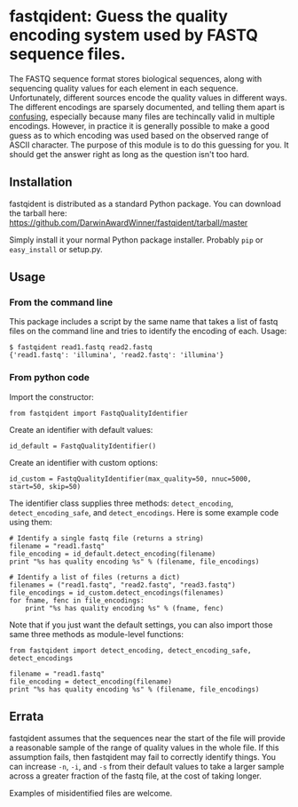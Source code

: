 # fastqident: Guess the quality encoding system used by FASTQ sequence files.

The FASTQ sequence format stores biological sequences, along with
sequencing quality values for each element in each sequence.
Unfortunately, different sources encode the quality values in
different ways. The different encodings are sparsely documented, and
telling them apart is
[confusing](http://en.wikipedia.org/wiki/FASTQ_format#Encoding),
especially because many files are techincally valid in multiple
encodings. However, in practice it is generally possible to make a
good guess as to which encoding was used based on the observed range
of ASCII character. The purpose of this module is to do this guessing
for you. It should get the answer right as long as the question isn't
too hard.

## Installation

fastqident is distributed as a standard Python package. You can download the tarball here: https://github.com/DarwinAwardWinner/fastqident/tarball/master

Simply install it your normal Python package installer. Probably `pip`
or `easy_install` or setup.py.

## Usage

### From the command line

This package includes a script by the same name that takes a list of
fastq files on the command line and tries to identify the encoding of
each. Usage:

    $ fastqident read1.fastq read2.fastq
    {'read1.fastq': 'illumina', 'read2.fastq': 'illumina'}

### From python code

Import the constructor:

    from fastqident import FastqQualityIdentifier

Create an identifier with default values:

    id_default = FastqQualityIdentifier()

Create an identifier with custom options:

    id_custom = FastqQualityIdentifier(max_quality=50, nnuc=5000, start=50, skip=50)

The identifier class supplies three methods: `detect_encoding`,
`detect_encoding_safe`, and `detect_encodings`. Here is some example
code using them:

    # Identify a single fastq file (returns a string)
    filename = "read1.fastq"
    file_encoding = id_default.detect_encoding(filename)
    print "%s has quality encoding %s" % (filename, file_encodings)

    # Identify a list of files (returns a dict)
    filenames = ("read1.fastq", "read2.fastq", "read3.fastq")
    file_encodings = id_custom.detect_encodings(filenames)
    for fname, fenc in file_encodings:
        print "%s has quality encoding %s" % (fname, fenc)

Note that if you just want the default settings, you can also import
those same three methods as module-level functions:

    from fastqident import detect_encoding, detect_encoding_safe, detect_encodings

    filename = "read1.fastq"
    file_encoding = detect_encoding(filename)
    print "%s has quality encoding %s" % (filename, file_encodings)

## Errata

fastqident assumes that the sequences near the start of the file will
provide a reasonable sample of the range of quality values in the
whole file. If this assumption fails, then fastqident may fail to
correctly identify things. You can increase `-n`, `-i`, and `-s` from
their default values to take a larger sample across a greater fraction
of the fastq file, at the cost of taking longer.

Examples of misidentified files are welcome.
